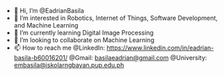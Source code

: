 - 👋 Hi, I’m @EadrianBasila
- 👀 I’m interested in Robotics, Internet of Things, Software Development, and Machine Learning
- 🌱 I’m currently learning Digital Image Processing
- 💞️ I’m looking to collaborate on Machine Learning
- 📫 How to reach me @LinkedIn: https://www.linkedin.com/in/eadrian-basila-b60016201/ @Gmail: basilaeadrian@gmail.com @University: embasila@iskolarngbayan.pup.edu.ph

<!---
EadrianBasila/EadrianBasila is a ✨ special ✨ repository because its `README.md` (this file) appears on your GitHub profile.
You can click the Preview link to take a look at your changes.
--->
